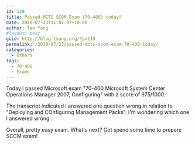 ```yaml
---
id: 139
title: Passed MCTS SCOM Exam (70-400) today!
date: 2010-07-23T11:07:07+10:00
author: Tao Yang
#layout: post
guid: http://blog.tyang.org/?p=139
permalink: /2010/07/23/passed-mcts-scom-exam-70-400-today/
categories:
  - Others
tags:
  - 70-400
  - Exams
---
```

Today I passed Microsoft exam "70-400 Microsoft System Center Operations Manager 2007, Configuring" with a score of 975/1000.

The transcript indicated I answered one question wrong in relation to "Deploying and COnfiguring Management Packs". I'm wondering which one I answered wrong...

Overall, pretty easy exam. What's next? Got spend some time to prepare SCCM exam!
